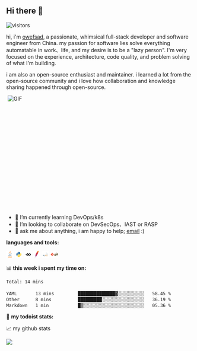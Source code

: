 ## Hi there 👋
![visitors](https://visitor-badge.glitch.me/badge?page_id=exexute.exexute)
<br />

hi, i'm [owefsad](https://exexute.github.io/), a passionate, whimsical full-stack developer and software engineer from China. my passion for software lies solve everything automatable in work、life, and my desire is to be a "lazy person". I'm very focused on the experience, architecture, code quality, and problem solving of what I'm building.

i am also an open-source enthusiast and maintainer. i learned a lot from the open-source community and i love how collaboration and knowledge sharing happened through open-source.

  <img align="right" alt="GIF" src="https://github.com/abhisheknaiidu/abhisheknaiidu/blob/master/code.gif?raw=true" width="500" height="320" />
  
- 🌱 I’m currently learning DevOps/k8s
- 👯 I’m looking to collaborate on DevSecOps、IAST or RASP
- 💬 ask me about anything, i am happy to help; [email](mailto:owefsad@gmail.com) :)

**languages and tools:**  

<code><img height="20" src="https://raw.githubusercontent.com/github/explore/80688e429a7d4ef2fca1e82350fe8e3517d3494d/topics/java/java.png"></code>
<code><img height="20" src="https://raw.githubusercontent.com/github/explore/80688e429a7d4ef2fca1e82350fe8e3517d3494d/topics/python/python.png"></code>
<code><img height="20" src="https://raw.githubusercontent.com/github/explore/80688e429a7d4ef2fca1e82350fe8e3517d3494d/topics/go/go.png"></code>
<code><img height="20" src="https://raw.githubusercontent.com/github/explore/80688e429a7d4ef2fca1e82350fe8e3517d3494d/topics/maven/maven.png"></code>
<code><img height="20" src="https://raw.githubusercontent.com/github/explore/80688e429a7d4ef2fca1e82350fe8e3517d3494d/topics/mysql/mysql.png"></code>
<code><img height="20" src="https://raw.githubusercontent.com/github/explore/80688e429a7d4ef2fca1e82350fe8e3517d3494d/topics/git/git.png"></code>

📊 **this week i spent my time on:**
<!--START_SECTION:waka-->
```text
Total: 14 mins

YAML       13 mins         ██████████████▓░░░░░░░░░░   58.45 % 
Other      8 mins          █████████░░░░░░░░░░░░░░░░   36.19 % 
Markdown   1 min           █▒░░░░░░░░░░░░░░░░░░░░░░░   05.36 % 
```
<!--END_SECTION:waka-->

<!--
if you like what i do, maybe consider buying me a coffee/tea 🥺👉👈

<a href="https://www.buymeacoffee.com/abhisheknaiidu" target="_blank"><img src="https://cdn.buymeacoffee.com/buttons/v2/default-red.png" alt="Buy Me A Coffee" width="150" ></a>
-->

🚧 **my todoist stats:**

<!-- TODO-IST:START -->
<!-- TODO-IST:END -->

📈 my github stats

![](https://github-readme-stats.vercel.app/api?username=exexute)
